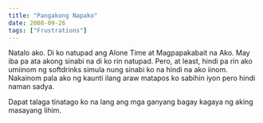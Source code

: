 ```yaml
---
title: "Pangakong Napako"
date: 2008-09-26
tags: ["Frustrations"]
---
```


Natalo ako. Di ko natupad ang Alone Time at Magpapakabait na Ako. May iba pa ata akong sinabi na di ko rin natupad.  Pero, at least, hindi pa rin ako umiinom ng softdrinks simula nung sinabi ko na hindi na ako iinom. Nakainom pala ako ng kaunti ilang araw matapos ko sabihin iyon pero hindi naman sadya.

Dapat talaga tinatago ko na lang ang mga ganyang bagay kagaya ng aking masayang lihim.